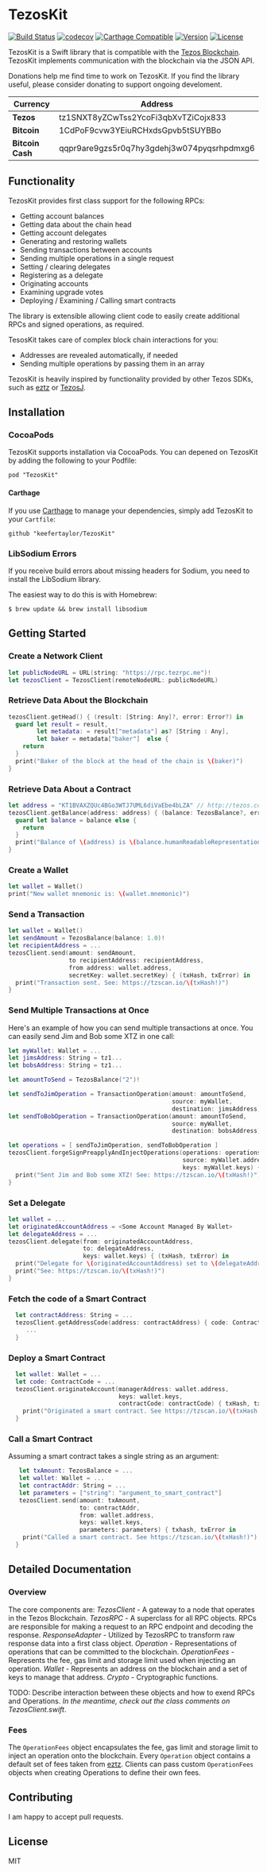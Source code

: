# TezosKit

[![Build Status](https://travis-ci.org/keefertaylor/TezosKit.svg?branch=master)](https://travis-ci.org/keefertaylor/TezosKit)
[![codecov](https://codecov.io/gh/keefertaylor/TezosKit/branch/master/graph/badge.svg)](https://codecov.io/gh/keefertaylor/TezosKit)
[![Carthage Compatible](https://img.shields.io/badge/Carthage-compatible-4BC51D.svg?style=flat)](https://github.com/Carthage/Carthage)
[![Version](https://img.shields.io/cocoapods/v/TezosKit.svg?style=flat)](http://cocoapods.org/pods/TezosKit)
[![License](https://img.shields.io/cocoapods/l/TezosKit.svg?style=flat)](http://cocoapods.org/pods/TezosKit)

TezosKit is a Swift library that is compatible with the [Tezos Blockchain](https://tezos.com). TezosKit implements communication with the blockchain via the JSON API.

Donations help me find time to work on TezosKit. If you find the library useful, please consider donating to support ongoing develoment.

|Currency| Address |
|---------|---|
| __Tezos__ | tz1SNXT8yZCwTss2YcoFi3qbXvTZiCojx833 |
| __Bitcoin__ | 1CdPoF9cvw3YEiuRCHxdsGpvb5tSUYBBo |
| __Bitcoin Cash__ | qqpr9are9gzs5r0q7hy3gdehj3w074pyqsrhpdmxg6 |


## Functionality

TezosKit provides first class support for the following RPCs:
* Getting account balances
* Getting data about the chain head
* Getting account delegates 
* Generating and restoring wallets 
* Sending transactions between accounts
* Sending multiple operations in a single request
* Setting / clearing delegates
* Registering as a delegate
* Originating accounts
* Examining upgrade votes
* Deploying / Examining / Calling smart contracts

The library is extensible allowing client code to easily create additional RPCs and signed operations, as required. 

TesosKit takes care of complex block chain interactions for you:
* Addresses are revealed automatically, if needed
* Sending multiple operations by passing them in an array

TezosKit is heavily inspired by functionality provided by other Tezos SDKs, such as [eztz](https://github.com/TezTech/eztz) or [TezosJ](https://github.com/LMilfont/TezosJ-plainjava).

## Installation

### CocoaPods
TezosKit supports installation via CocoaPods. You can depened on TezosKit by adding the following to your Podfile:

```
pod "TezosKit"
```

#### Carthage

 If you use [Carthage](https://github.com/Carthage/Carthage) to manage your dependencies, simply add
TezosKit to your `Cartfile`:

 ```
github "keefertaylor/TezosKit"
```

### LibSodium Errors

If you receive build errors about missing headers for Sodium, you need to install the LibSodium library.

The easiest way to do this is with Homebrew:

```shell
$ brew update && brew install libsodium
```

## Getting Started

### Create a Network Client

```swift
let publicNodeURL = URL(string: "https://rpc.tezrpc.me")!
let tezosClient = TezosClient(remoteNodeURL: publicNodeURL)
```

### Retrieve Data About the Blockchain

```swift
tezosClient.getHead() { (result: [String: Any]?, error: Error?) in
  guard let result = result,
        let metadata: = result["metadata"] as? [String : Any],
        let baker = metadata["baker"]  else {
    return
  }
  print("Baker of the block at the head of the chain is \(baker)")
}
```

### Retrieve Data About a Contract

```swift
let address = "KT1BVAXZQUc4BGo3WTJ7UML6diVaEbe4bLZA" // http://tezos.community
tezosClient.getBalance(address: address) { (balance: TezosBalance?, error: Error?) in
  guard let balance = balance else {
    return
  }
  print("Balance of \(address) is \(balance.humanReadableRepresentation)")
}
```

### Create a Wallet

```swift
let wallet = Wallet()
print("New wallet mnemonic is: \(wallet.mnemonic)")
```

### Send a Transaction

```swift
let wallet = Wallet()
let sendAmount = TezosBalance(balance: 1.0)!
let recipientAddress = ...
tezosClient.send(amount: sendAmount,
                 to recipientAddress: recipientAddress,
                 from address: wallet.address,
                 secretKey: wallet.secretKey) { (txHash, txError) in 
  print("Transaction sent. See: https://tzscan.io/\(txHash!)")
}
```

### Send Multiple Transactions at Once

Here's an example of how you can send multiple transactions at once. You 
can easily send Jim and Bob some XTZ in one call:

```swift
let myWallet: Wallet = ...
let jimsAddress: String = tz1...
let bobsAddress: String = tz1...

let amountToSend = TezosBalance("2")!

let sendToJimOperation = TransactionOperation(amount: amountToSend,
                                              source: myWallet,
                                              destination: jimsAddress)
let sendToBobOperation = TransactionOperation(amount: amountToSend,
                                              source: myWallet,
                                              destination: bobsAddress)

let operations = [ sendToJimOperation, sendToBobOperation ]
tezosClient.forgeSignPreapplyAndInjectOperations(operations: operations,
                                                 source: myWallet.address,
                                                 keys: myWallet.keys) { (txHash, error) in
  print("Sent Jim and Bob some XTZ! See: https://tzscan.io/\(txHash!)")
}
```

### Set a Delegate

```swift
let wallet = ...
let originatedAccountAddress = <Some Account Managed By Wallet>
let delegateAddress = ...
tezosClient.delegate(from: originatedAccountAddress,
                     to: delegateAddress,
                     keys: wallet.keys) { (txHash, txError) in 
  print("Delegate for \(originatedAccountAddress) set to \(delegateAddress).")
  print("See: https://tzscan.io/\(txHash!)")
}

```
### Fetch the code of a Smart Contract

```swift
  let contractAddress: String = ...
  tezosClient.getAddressCode(address: contractAddress) { code: ContractCode, err in
     ...
  }
```  

### Deploy a Smart Contract 

```swift
  let wallet: Wallet = ...
  let code: ContractCode = ...
  tezosClient.originateAccount(managerAddress: wallet.address, 
                               keys: wallet.keys,
                               contractCode: contractCode) { txHash, txError) in
    print("Originated a smart contract. See https://tzscan.io/\(txHash!)")
  }
```

### Call a Smart Contract

Assuming a smart contract takes a single string as an argument:

```swift
   let txAmount: TezosBalance = ...
   let wallet: Wallet = ...
   let contractAddr: String = ...
   let parameters = ["string": "argument_to_smart_contract"]   
   tezosClient.send(amount: txAmount, 
                    to: contractAddr, 
                    from: wallet.address,  
                    keys: wallet.keys, 
                    parameters: parameters) { txhash, txError in
    print("Called a smart contract. See https://tzscan.io/\(txHash!)")
  }
```

## Detailed Documentation

### Overview

The core components are: 
*TezosClient* - A gateway to a node that operates in the Tezos Blockchain.
*TezosRPC* - A superclass for all RPC objects. RPCs are responsible for making a request to an RPC endpoint and decoding the response.
*ResponseAdapter* - Utilized by TezosRPC to transform raw response data into a first class object.
*Operation* - Representations of operations that can be committed to the blockchain.
*OperationFees* - Represents the fee, gas limit and storage limit used when injecting an operation.
*Wallet* - Represents an address on the blockchain and a set of keys to manage that address.
*Crypto* - Cryptographic functions.

TODO: Describe interaction between these objects and how to exend RPCs and Operations. *In the meantime, check out the class comments on TezosClient.swift*.

### Fees

The `OperationFees` object encapsulates the fee, gas limit and storage limit to inject an operation onto the blockchain. Every `Operation` object contains a default set of fees taken from [eztz](https://github.com/TezTech/eztz/blob/master/PROTO_003_FEES.md). Clients can pass custom `OperationFees` objects when creating Operations to define their own fees. 

## Contributing

I am happy to accept pull requests. 

## License

MIT
